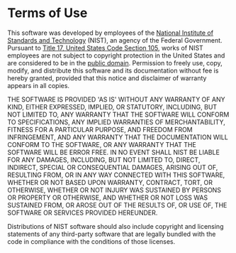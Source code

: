 # Terms of Use

This software was developed by employees of the 
[National Institute of Standards and Technology][_nist]
(NIST), an agency of the Federal Government. Pursuant to
[Title 17, United States Code Section 105][_copy], works of NIST employees are
not subject to copyright protection in the United States and are considered to
be in the [public domain][_pubd]. Permission to freely use, copy, modify, and distribute
this software and its documentation without fee is hereby granted, provided that
this notice and disclaimer of warranty appears in all copies.

THE SOFTWARE IS PROVIDED 'AS IS' WITHOUT ANY WARRANTY OF ANY KIND, EITHER
EXPRESSED, IMPLIED, OR STATUTORY, INCLUDING, BUT NOT LIMITED TO, ANY WARRANTY
THAT THE SOFTWARE WILL CONFORM TO SPECIFICATIONS, ANY IMPLIED WARRANTIES OF 
MERCHANTABILITY, FITNESS FOR A PARTICULAR PURPOSE, AND FREEDOM FROM INFRINGEMENT,
AND ANY WARRANTY THAT THE DOCUMENTATION WILL CONFORM TO THE SOFTWARE, OR ANY
WARRANTY THAT THE SOFTWARE WILL BE ERROR FREE. IN NO EVENT SHALL NIST BE LIABLE
FOR ANY DAMAGES, INCLUDING, BUT NOT LIMITED TO, DIRECT, INDIRECT, SPECIAL OR
CONSEQUENTIAL DAMAGES, ARISING OUT OF, RESULTING FROM, OR IN ANY WAY CONNECTED
WITH THIS SOFTWARE, WHETHER OR NOT BASED UPON WARRANTY, CONTRACT, TORT, OR
OTHERWISE, WHETHER OR NOT INJURY WAS SUSTAINED BY PERSONS OR PROPERTY OR
OTHERWISE, AND WHETHER OR NOT LOSS WAS SUSTAINED FROM, OR AROSE OUT OF THE
RESULTS OF, OR USE OF, THE SOFTWARE OR SERVICES PROVIDED HEREUNDER.

Distributions of NIST software should also include copyright and licensing
statements of any third-party software that are legally bundled with the code
in compliance with the conditions of those licenses.

[_copy]: https://www.copyright.gov/title17/92chap1.html#105
[_nist]: https://www.nist.gov
[_pubd]: https://www.copyright.gov/help/faq-definitions.html#public_domain
